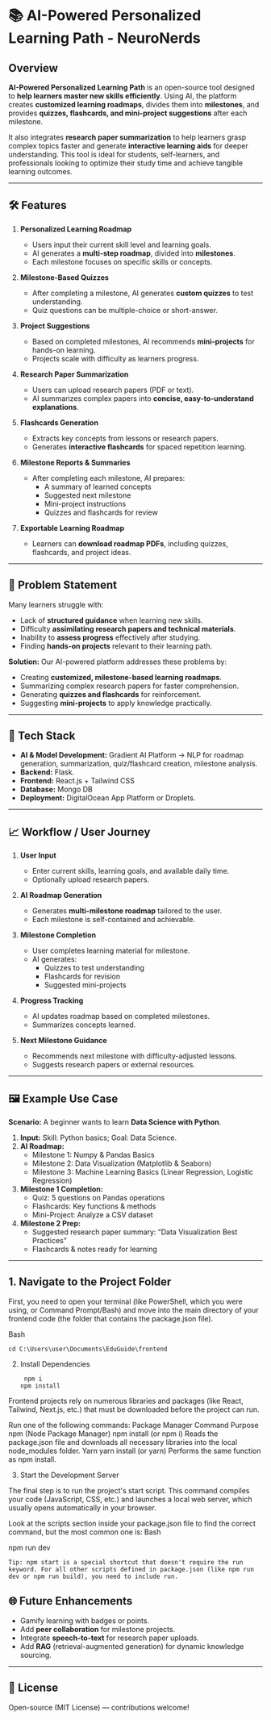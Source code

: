 # 📚 AI-Powered Personalized Learning Path - NeuroNerds

## Overview

**AI-Powered Personalized Learning Path** is an open-source tool designed to **help learners master new skills efficiently**. Using AI, the platform creates **customized learning roadmaps**, divides them into **milestones**, and provides **quizzes, flashcards, and mini-project suggestions** after each milestone.  

It also integrates **research paper summarization** to help learners grasp complex topics faster and generate **interactive learning aids** for deeper understanding. This tool is ideal for students, self-learners, and professionals looking to optimize their study time and achieve tangible learning outcomes.

---

## 🛠️ Features

1. **Personalized Learning Roadmap**  
   - Users input their current skill level and learning goals.  
   - AI generates a **multi-step roadmap**, divided into **milestones**.  
   - Each milestone focuses on specific skills or concepts.  

2. **Milestone-Based Quizzes**  
   - After completing a milestone, AI generates **custom quizzes** to test understanding.  
   - Quiz questions can be multiple-choice or short-answer.  

3. **Project Suggestions**  
   - Based on completed milestones, AI recommends **mini-projects** for hands-on learning.  
   - Projects scale with difficulty as learners progress.  

4. **Research Paper Summarization**  
   - Users can upload research papers (PDF or text).  
   - AI summarizes complex papers into **concise, easy-to-understand explanations**.  

5. **Flashcards Generation**  
   - Extracts key concepts from lessons or research papers.  
   - Generates **interactive flashcards** for spaced repetition learning.  

6. **Milestone Reports & Summaries**  
   - After completing each milestone, AI prepares:  
     - A summary of learned concepts  
     - Suggested next milestone  
     - Mini-project instructions  
     - Quizzes and flashcards for review  

7. **Exportable Learning Roadmap**  
   - Learners can **download roadmap PDFs**, including quizzes, flashcards, and project ideas.  

---

## 🎯 Problem Statement

Many learners struggle with:  
- Lack of **structured guidance** when learning new skills.  
- Difficulty **assimilating research papers and technical materials**.  
- Inability to **assess progress** effectively after studying.  
- Finding **hands-on projects** relevant to their learning path.  

**Solution:** Our AI-powered platform addresses these problems by:  
- Creating **customized, milestone-based learning roadmaps**.  
- Summarizing complex research papers for faster comprehension.  
- Generating **quizzes and flashcards** for reinforcement.  
- Suggesting **mini-projects** to apply knowledge practically.  

---

## 🧩 Tech Stack

- **AI & Model Development:** Gradient AI Platform → NLP for roadmap generation, summarization, quiz/flashcard creation, milestone analysis.  
- **Backend:** Flask.  
- **Frontend:** React.js + Tailwind CSS 
- **Database:**  Mongo DB
- **Deployment:** DigitalOcean App Platform or Droplets.  

---

## 📈 Workflow / User Journey

1. **User Input**  
   - Enter current skills, learning goals, and available daily time.  
   - Optionally upload research papers.  

2. **AI Roadmap Generation**  
   - Generates **multi-milestone roadmap** tailored to the user.  
   - Each milestone is self-contained and achievable.  

3. **Milestone Completion**  
   - User completes learning material for milestone.  
   - AI generates:  
     - Quizzes to test understanding  
     - Flashcards for revision  
     - Suggested mini-projects  

4. **Progress Tracking**  
   - AI updates roadmap based on completed milestones.  
   - Summarizes concepts learned.  

5. **Next Milestone Guidance**  
   - Recommends next milestone with difficulty-adjusted lessons.  
   - Suggests research papers or external resources.  

---

## 🖼️ Example Use Case

**Scenario:** A beginner wants to learn **Data Science with Python**.  

1. **Input:** Skill: Python basics; Goal: Data Science.  
2. **AI Roadmap:**  
   - Milestone 1: Numpy & Pandas Basics  
   - Milestone 2: Data Visualization (Matplotlib & Seaborn)  
   - Milestone 3: Machine Learning Basics (Linear Regression, Logistic Regression)  
3. **Milestone 1 Completion:**  
   - Quiz: 5 questions on Pandas operations  
   - Flashcards: Key functions & methods  
   - Mini-Project: Analyze a CSV dataset  
4. **Milestone 2 Prep:**  
   - Suggested research paper summary: “Data Visualization Best Practices”  
   - Flashcards & notes ready for learning  

---

## 1. Navigate to the Project Folder ##

First, you need to open your terminal (like PowerShell, which you were using, or Command Prompt/Bash) and move into the main directory of your frontend code (the folder that contains the package.json file).

Bash
   
    cd C:\Users\user\Documents\EduGuide\frontend
2. Install Dependencies

        npm i
       npm install 
Frontend projects rely on numerous libraries and packages (like React, Tailwind, Next.js, etc.) that must be downloaded before the project can run.

Run one of the following commands:
Package Manager	Command	Purpose
npm (Node Package Manager)	npm install (or npm i)	Reads the package.json file and downloads all necessary libraries into the local node_modules folder.
Yarn	yarn install (or yarn)	Performs the same function as npm install.

3. Start the Development Server

The final step is to run the project's start script. This command compiles your code (JavaScript, CSS, etc.) and launches a local web server, which usually opens automatically in your browser.

Look at the scripts section inside your package.json file to find the correct command, but the most common one is:
Bash

npm run dev

    Tip: npm start is a special shortcut that doesn't require the run keyword. For all other scripts defined in package.json (like npm run dev or npm run build), you need to include run.

## 🌐 Future Enhancements

- Gamify learning with badges or points.  
- Add **peer collaboration** for milestone projects.  
- Integrate **speech-to-text** for research paper uploads.  
- Add **RAG** (retrieval-augmented generation) for dynamic knowledge sourcing.  

---

## 📜 License

Open-source (MIT License) — contributions welcome!  
